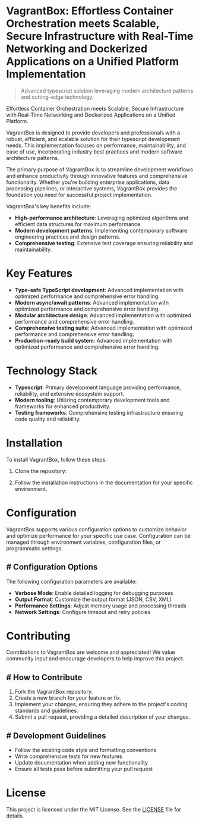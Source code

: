 <!-- fallback_VagrantBox_20251001182910_59249 -->

# VagrantBox: Effortless Container Orchestration meets Scalable, Secure Infrastructure with Real-Time Networking and Dockerized Applications on a Unified Platform Implementation
> Advanced typescript solution leveraging modern architecture patterns and cutting-edge technology.

Effortless Container Orchestration meets Scalable, Secure Infrastructure with Real-Time Networking and Dockerized Applications on a Unified Platform.

VagrantBox is designed to provide developers and professionals with a robust, efficient, and scalable solution for their typescript development needs. This implementation focuses on performance, maintainability, and ease of use, incorporating industry best practices and modern software architecture patterns.

The primary purpose of VagrantBox is to streamline development workflows and enhance productivity through innovative features and comprehensive functionality. Whether you're building enterprise applications, data processing pipelines, or interactive systems, VagrantBox provides the foundation you need for successful project implementation.

VagrantBox's key benefits include:

* **High-performance architecture**: Leveraging optimized algorithms and efficient data structures for maximum performance.
* **Modern development patterns**: Implementing contemporary software engineering practices and design patterns.
* **Comprehensive testing**: Extensive test coverage ensuring reliability and maintainability.

# Key Features

* **Type-safe TypeScript development**: Advanced implementation with optimized performance and comprehensive error handling.
* **Modern async/await patterns**: Advanced implementation with optimized performance and comprehensive error handling.
* **Modular architecture design**: Advanced implementation with optimized performance and comprehensive error handling.
* **Comprehensive testing suite**: Advanced implementation with optimized performance and comprehensive error handling.
* **Production-ready build system**: Advanced implementation with optimized performance and comprehensive error handling.

# Technology Stack

* **Typescript**: Primary development language providing performance, reliability, and extensive ecosystem support.
* **Modern tooling**: Utilizing contemporary development tools and frameworks for enhanced productivity.
* **Testing frameworks**: Comprehensive testing infrastructure ensuring code quality and reliability.

# Installation

To install VagrantBox, follow these steps:

1. Clone the repository:


2. Follow the installation instructions in the documentation for your specific environment.

# Configuration

VagrantBox supports various configuration options to customize behavior and optimize performance for your specific use case. Configuration can be managed through environment variables, configuration files, or programmatic settings.

## # Configuration Options

The following configuration parameters are available:

* **Verbose Mode**: Enable detailed logging for debugging purposes
* **Output Format**: Customize the output format (JSON, CSV, XML)
* **Performance Settings**: Adjust memory usage and processing threads
* **Network Settings**: Configure timeout and retry policies

# Contributing

Contributions to VagrantBox are welcome and appreciated! We value community input and encourage developers to help improve this project.

## # How to Contribute

1. Fork the VagrantBox repository.
2. Create a new branch for your feature or fix.
3. Implement your changes, ensuring they adhere to the project's coding standards and guidelines.
4. Submit a pull request, providing a detailed description of your changes.

## # Development Guidelines

* Follow the existing code style and formatting conventions
* Write comprehensive tests for new features
* Update documentation when adding new functionality
* Ensure all tests pass before submitting your pull request

# License

This project is licensed under the MIT License. See the [LICENSE](https://github.com/weiquan98/VagrantBox/blob/main/LICENSE) file for details.
